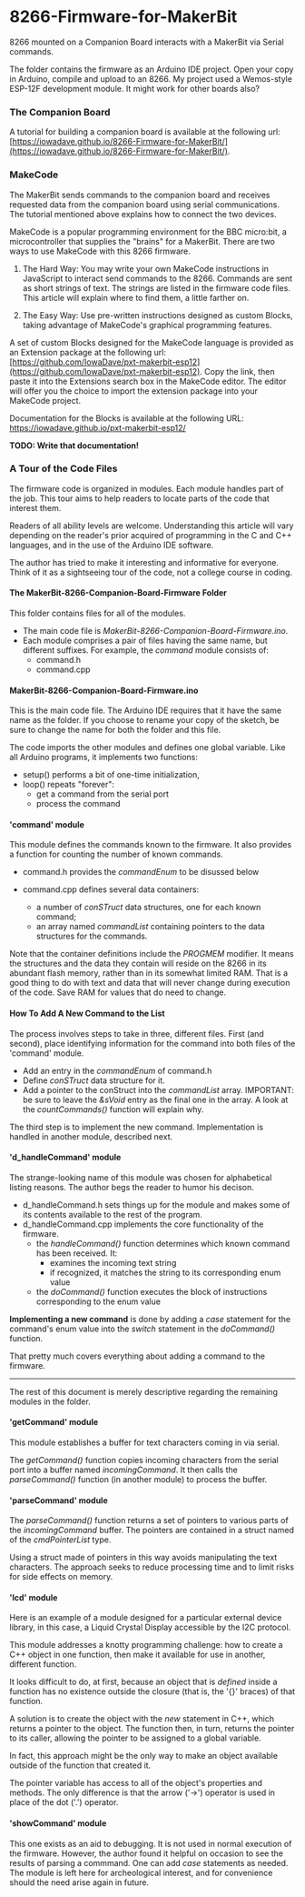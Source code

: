 # 8266-Firmware-for-MakerBit
8266 mounted on a Companion Board interacts with a MakerBit via Serial commands.

The folder contains the firmware as an Arduino IDE project. Open your copy in Arduino, compile and upload to an 8266. My project used a Wemos-style ESP-12F development module. It might work for other boards also?

### The Companion Board

A tutorial for building a companion board is available at the following url: [https://iowadave.github.io/8266-Firmware-for-MakerBit/](https://iowadave.github.io/8266-Firmware-for-MakerBit/).


### MakeCode

The MakerBit sends commands to the companion board and receives requested data from the companion board using serial communications. The tutorial mentioned above explains how to connect the two devices.

MakeCode is a popular programming environment for the BBC micro:bit, a microcontroller that supplies the "brains" for a MakerBit. There are two ways to use MakeCode with this 8266 firmware.

1. The Hard Way: You may write your own MakeCode instructions in JavaScript to interact send commands to the 8266. Commands are sent as short strings of text. The strings are listed in the firmware code files. This article will explain where to find them, a little farther on.

2. The Easy Way: Use pre-written instructions designed as custom Blocks, taking advantage of MakeCode's graphical programming features. 

A set of custom Blocks designed for the MakeCode language is provided as an Extension package at the following url: [https://github.com/IowaDave/pxt-makerbit-esp12](https://github.com/IowaDave/pxt-makerbit-esp12). Copy the link, then paste it into the Extensions search box in the MakeCode editor. The editor will offer you the choice to import the extension package into your MakeCode project.

Documentation for the Blocks is available at the following URL: https://iowadave.github.io/pxt-makerbit-esp12/  

**TODO: Write that documentation!**

### A Tour of the Code Files

The firmware code is organized in modules. Each module handles part of the job. This tour aims to help readers to locate parts of the code that interest them.

Readers of all ability levels are welcome. Understanding this article will vary depending on the reader's prior acquired of programming in the C and C++ languages, and in the use of the Arduino IDE software.

The author has tried to make it interesting and informative for everyone. Think of it as a sightseeing tour of the code, not a college course in coding.

#### The MakerBit-8266-Companion-Board-Firmware Folder

This folder contains files for all of the modules.

* The main code file is *MakerBit-8266-Companion-Board-Firmware.ino*. 
* Each module comprises a pair of files having the same name, but different suffixes. For example, the *command* module consists of: 
  * command.h
  * command.cpp

#### MakerBit-8266-Companion-Board-Firmware.ino

This is the main code file. The Arduino IDE requires that it have the same name as the folder. If you choose to rename your copy of the sketch, be sure to change the name for both the folder and this file.

The code imports the other modules and defines one global variable. Like all Arduino programs, it implements two functions:

* setup() performs a bit of one-time initialization, 
* loop() repeats "forever":
  * get a command from the serial port
  * process the command

#### 'command' module

This module defines the commands known to the firmware. It also provides a function for counting the number of known commands.

* command.h provides the *commandEnum* to be disussed below

* command.cpp defines several data containers:
  * a number of *conSTruct* data structures, one for each known command;
  * an array named *commandList* containing pointers to the data structures for the commands.

Note that the container definitions include the *PROGMEM* modifier. It means the structures and the data they contain will reside on the 8266 in its abundant flash memory, rather than in its somewhat limited RAM. That is a good thing to do with text and data that will never change during execution of the code. Save RAM for values that do need to change.

#### How To Add A New Command to the List

The process involves steps to take in three, different files. First (and second), place identifying information for the command into both files of the 'command' module. 
* Add an entry in the *commandEnum* of command.h
* Define *conSTruct* data structure for it.
* Add a pointer to the conStruct into the *commandList* array. IMPORTANT: be sure to leave the *&sVoid* entry as the final one in the array. A look at the *countCommands()* function will explain why.

The third step is to implement the new command. Implementation is handled in another module, described next.

#### 'd_handleCommand' module

The strange-looking name of this module was chosen for alphabetical listing reasons. The author begs the reader to humor his decison.

* d_handleCommand.h sets things up for the module and makes some of its contents available to the rest of the program.
* d_handleCommand.cpp implements the core functionality of the firmware. 
  * the *handleCommand()* function determines which known command has been received. It:
    *  examines the incoming text string
    *  if recognized, it matches the string to its corresponding enum value
  * the *doCommand()* function executes the block of instructions corresponding to the enum value

**Implementing a new command** is done by adding a *case* statement for the command's enum value into the *switch* statement in the *doCommand()* function.

That pretty much covers everything about adding a command to the firmware.

---

The rest of this document is merely descriptive regarding the remaining modules in the folder.

#### 'getCommand' module

This module establishes a buffer for text characters coming in via serial. 

The *getCommand()* function copies incoming characters from the serial port into a buffer named *incomingCommand*. It then calls the *parseCommand()* function (in another module) to process the buffer.


#### 'parseCommand' module

The *parseCommand()* function returns a set of pointers to various parts of the *incomingCommand* buffer. The pointers are contained in a struct named of the *cmdPointerList* type.

Using a struct made of pointers in this way avoids manipulating the text characters. The approach seeks to reduce processing time and to limit risks for side effects on memory.

#### 'lcd' module

Here is an example of a module designed for a particular external device library, in this case, a Liquid Crystal Display accessible by the I2C protocol.

This module addresses a knotty programming challenge: how to create a C++ object in one function, then make it available for use in another, different function.

It looks difficult to do, at first, because an object that is *defined* inside a function has no existence outside the closure (that is, the '{}' braces) of that function.

A solution is to create the object with the *new* statement in C++, which returns a pointer to the object. The function then, in turn, returns the pointer to its caller, allowing the pointer to be assigned to a global variable.

In fact, this approach might be the only way to make an object available outside of the function that created it.

The pointer variable has access to all of the object's properties and methods. The only difference is that the arrow ('->') operator is used in place of the dot ('.') operator.

#### 'showCommand' module

This one exists as an aid to debugging. It is not used in normal execution of the firmware. However, the author found it helpful on occasion to see the results of parsing a commmand. One can add *case* statements as needed. The module is left here for archeological interest, and for convenience should the need arise again in future.






